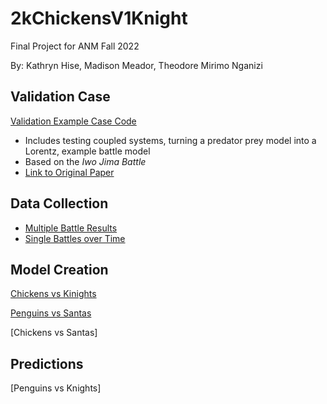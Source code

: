 # 2kChickensV1Knight
Final Project for ANM Fall 2022

By: Kathryn Hise, Madison Meador, Theodore Mirimo Nganizi

## Validation Case
[Validation Example Case Code](FINAL_HISTORICAL_BATTLE.ipynb)
* Includes testing coupled systems, turning a predator prey model into a Lorentz, example battle model
* Based on the *Iwo Jima Battle*
* [Link to Original Paper](https://faculty.nps.edu/awashburn/Files/Notes/Lanchester.pdf)

## Data Collection
* [Multiple Battle Results](https://docs.google.com/spreadsheets/d/14u4iBsVrzpLxmeYD08Qg2bbWLZ07ok99/edit#gid=1412135029)
* [Single Battles over Time](https://docs.google.com/spreadsheets/d/1fdog_Y6rOIFZgYqns748L9GF40UxSJnSLLhL12wL1vc/edit#gid=0)

## Model Creation
[Chickens vs Kinights](Guess_and_Check_for_the_Model_Chickens_and_Knights.ipynb)

[Penguins vs Santas](Penguin_vs_Knights.ipynb)

[Chickens vs Santas]

## Predictions 
[Penguins vs Knights]
